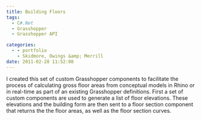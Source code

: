 ```yaml
---
title: Building Floors
tags:
  - C#.Net
  - Grasshopper
  - Grasshopper API

categories:
  - - portfolio
    - Skidmore, Owings &amp; Merrill
date: 2011-02-28 11:52:08
---
```


I created this set of custom Grasshopper components to facilitate the process of calculating gross floor areas from conceptual models in Rhino or in real-time as part of an existing Grasshopper definitions. First a set of custom components are used to generate a list of floor elevations. These elevations and the building form are then sent to a floor section component that returns the the floor areas, as well as the floor section curves.
